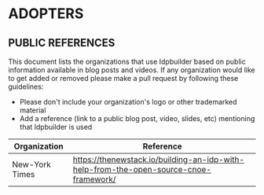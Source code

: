 ADOPTERS
========

PUBLIC REFERENCES
-----------------

This document lists the organizations that use Idpbuilder based on public information available in blog posts and videos.
If any organization would like to get added or removed please make a pull request by following these guidelines:

* Please don't include your organization's logo or other trademarked material
* Add a reference (link to a public blog post, video, slides, etc) mentioning that Idpbuilder is used

| Organization   | Reference                                                                           |
|----------------|-------------------------------------------------------------------------------------|
| New-York Times | <https://thenewstack.io/building-an-idp-with-help-from-the-open-source-cnoe-framework/>                                   |